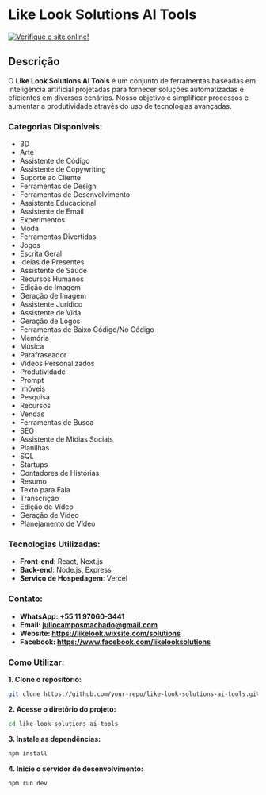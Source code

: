 # Like Look Solutions AI Tools

[![Verifique o site online!](https://img.shields.io/website?url=https://like-look-solutions-ai-tools.vercel.app/)](https://like-look-solutions-ai-tools.vercel.app/)

## Descrição

O **Like Look Solutions AI Tools** é um conjunto de ferramentas baseadas em inteligência artificial projetadas para fornecer soluções automatizadas e eficientes em diversos cenários. Nosso objetivo é simplificar processos e aumentar a produtividade através do uso de tecnologias avançadas.

### Categorias Disponíveis:

- 3D  
- Arte  
- Assistente de Código  
- Assistente de Copywriting  
- Suporte ao Cliente  
- Ferramentas de Design  
- Ferramentas de Desenvolvimento  
- Assistente Educacional  
- Assistente de Email  
- Experimentos  
- Moda  
- Ferramentas Divertidas  
- Jogos  
- Escrita Geral  
- Ideias de Presentes  
- Assistente de Saúde  
- Recursos Humanos  
- Edição de Imagem  
- Geração de Imagem  
- Assistente Jurídico  
- Assistente de Vida  
- Geração de Logos  
- Ferramentas de Baixo Código/No Código  
- Memória  
- Música  
- Parafraseador  
- Vídeos Personalizados  
- Produtividade  
- Prompt  
- Imóveis  
- Pesquisa  
- Recursos  
- Vendas  
- Ferramentas de Busca  
- SEO  
- Assistente de Mídias Sociais  
- Planilhas  
- SQL  
- Startups  
- Contadores de Histórias  
- Resumo  
- Texto para Fala  
- Transcrição  
- Edição de Vídeo  
- Geração de Vídeo  
- Planejamento de Vídeo


### Tecnologias Utilizadas:

- **Front-end**: React, Next.js
- **Back-end**: Node.js, Express
- **Serviço de Hospedagem**: Vercel

### Contato:
- **WhatsApp: +55 11 97060-3441**
- **Email: juliocamposmachado@gmail.com**
- **Website: https://likelook.wixsite.com/solutions**
- **Facebook: https://www.facebook.com/likelooksolutions**

### Como Utilizar:

**1. Clone o repositório:**
   ```bash
   git clone https://github.com/your-repo/like-look-solutions-ai-tools.git
   ```

**2. Acesse o diretório do projeto:**
   ```bash
   cd like-look-solutions-ai-tools
   ```

**3. Instale as dependências:**
   ```bash
   npm install
   ```

**4. Inicie o servidor de desenvolvimento:**
   ```bash
   npm run dev
   ```








